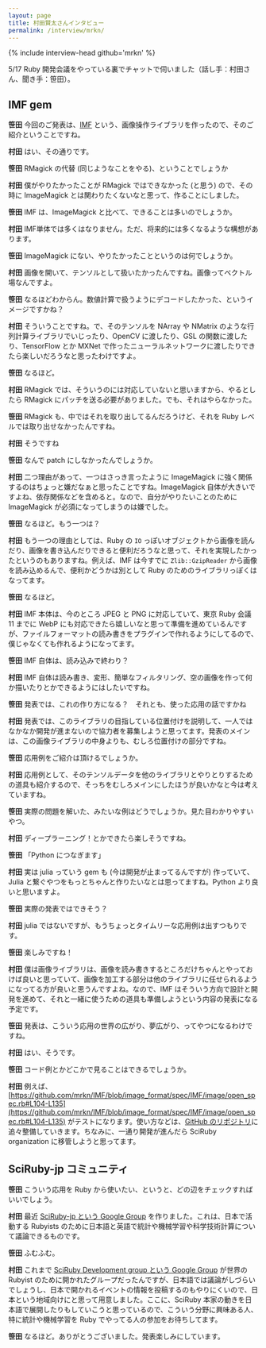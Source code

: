 ```yaml
---
layout: page
title: 村田賢太さんインタビュー
permalink: /interview/mrkn/
---
```


{% include interview-head github='mrkn' %}

5/17 Ruby 開発会議をやっている裏でチャットで伺いました（話し手：村田さん、聞き手：笹田）。

## IMF gem

__笹田__ 今回のご発表は、[IMF](https://github.com/mrkn/IMF) という、画像操作ライブラリを作ったので、そのご紹介ということですね。

__村田__ はい、その通りです。

__笹田__ RMagick の代替 (同じようなことをやる)、ということでしょうか

__村田__ 僕がやりたかったことが RMagick ではできなかった (と思う) ので、その時に ImageMagick とは関わりたくないなと思って、作ることにしました。

__笹田__ IMF は、ImageMagick と比べて、できることは多いのでしょうか。

__村田__ IMF単体では多くはなりません。ただ、将来的には多くなるような構想があります。

__笹田__ ImageMagick にない、やりたかったことというのは何でしょうか。

__村田__ 画像を開いて、テンソルとして扱いたかったんですね。画像ってベクトル場なんですよ。

__笹田__ なるほどわからん。数値計算で扱うようにデコードしたかった、というイメージですかね？

__村田__ そういうことですね。で、そのテンソルを NArray や NMatrix のような行列計算ライブラリでいじったり、OpenCV に渡したり、GSL の関数に渡したり、TensorFlow とか MXNet で作ったニューラルネットワークに渡したりできたら楽しいだろうなと思ったわけですよ。

__笹田__ なるほど。

__村田__ RMagick では、そういうのには対応していないと思いますから、やるとしたら RMagick にパッチを送る必要がありました。でも、それはやらなかった。

__笹田__ RMagick も、中ではそれを取り出してるんだろうけど、それを Ruby レベルでは取り出せなかったんですね。

__村田__ そうですね

__笹田__ なんで patch にしなかったんでしょうか。

__村田__ 二つ理由があって、一つはさっき言ったように ImageMagick に強く関係するのはちょっと嫌だなぁと思ったことですね。ImageMagick 自体が大きいですよね、依存関係などを含めると。なので、自分がやりたいことのために ImageMagick が必須になってしまうのは嫌でした。

__笹田__ なるほど。もう一つは？

__村田__ もう一つの理由としては、Ruby の `IO` っぽいオブジェクトから画像を読んだり、画像を書き込んだりできると便利だろうなと思って、それを実現したかったというのもありますね。例えば、IMF は今すでに `Zlib::GzipReader` から画像を読み込めるんで、便利かどうかは別として Ruby のためのライブラリっぽくはなってます。

__笹田__ なるほど。

__村田__ IMF 本体は、今のところ JPEG と PNG に対応していて、東京 Ruby 会議 11 までに WebP にも対応できたら嬉しいなと思って準備を進めているんですが、ファイルフォーマットの読み書きをプラグインで作れるようにしてるので、僕じゃなくても作れるようになってます。

__笹田__ IMF 自体は、読み込みで終わり？

__村田__ IMF 自体は読み書き、変形、簡単なフィルタリング、空の画像を作って何か描いたりとかできるようにはしたいですね。

__笹田__ 発表では、これの作り方になる？　それとも、使った応用の話ですかね

__村田__ 発表では、このライブラリの目指している位置付けを説明して、一人ではなかなか開発が進まないので協力者を募集しようと思ってます。発表のメインは、この画像ライブラリの中身よりも、むしろ位置付けの部分ですね。

__笹田__ 応用例をご紹介は頂けるでしょうか。

__村田__ 応用例として、そのテンソルデータを他のライブラリとやりとりするための道具も紹介するので、そっちをむしろメインにしたほうが良いかなと今は考えていますね。

__笹田__ 実際の問題を解いた、みたいな例はどうでしょうか。見た目わかりやすいやつ。

__村田__ ディープラーニング！とかできたら楽しそうですね。

__笹田__ 「Python につなぎます」

__村田__ 実は julia っていう gem も (今は開発が止まってるんですが) 作っていて、Julia と繋ぐやつをもっとちゃんと作りたいなとは思ってますね。Python より良いと思いますよ。

__笹田__ 実際の発表ではできそう？

__村田__ julia ではないですが、もうちょっとタイムリーな応用例は出すつもりです。

__笹田__ 楽しみですね！

__村田__ 僕は画像ライブラリは、画像を読み書きするところだけちゃんとやっておけば良いと思っていて、画像を加工する部分は他のライブラリに任せられるようになってる方が良いと思うんですよね。なので、IMF はそういう方向で設計と開発を進めて、それと一緒に使うための道具も準備しようという内容の発表になる予定です。

__笹田__ 発表は、こういう応用の世界の広がり、夢広がり、ってやつになるわけですね。

__村田__ はい、そうです。

__笹田__ コード例とかどこかで見ることはできるでしょうか。

__村田__ 例えば、[https://github.com/mrkn/IMF/blob/image_format/spec/IMF/image/open_spec.rb#L104-L135](https://github.com/mrkn/IMF/blob/image_format/spec/IMF/image/open_spec.rb#L104-L135)
 がテストになります。使い方などは、[GitHub のリポジトリ](https://github.com/mrkn/IMF/)に追々整備していきます。ちなみに、一通り開発が進んだら SciRuby organization に移管しようと思ってます。

## SciRuby-jp コミュニティ

__笹田__ こういう応用を Ruby から使いたい、というと、どの辺をチェックすればいいでしょう。

__村田__ 最近 [SciRuby-jp という Google Group](https://groups.google.com/forum/#!forum/sciruby-jp) を作りました。これは、日本で活動する Rubyists のために日本語と英語で統計や機械学習や科学技術計算について議論できるものです。

__笹田__ ふむふむ。

__村田__ これまで [SciRuby Development group という Google Group](https://groups.google.com/forum/#!forum/sciruby-dev) が世界の Rubyist のために開かれたグループだったんですが、日本語では議論がしづらいでしょうし、日本で開かれるイベントの情報を投稿するのもやりにくいので、日本という地域向けにと思って用意しました。ここに、SciRuby 本家の動きを日本語で展開したりもしていこうと思っているので、こういう分野に興味ある人、特に統計や機械学習を Ruby でやってる人の参加をお待ちしてます。

__笹田__ なるほど。ありがとうございました。発表楽しみにしています。
